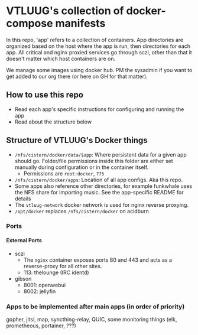 # VTLUUG's collection of docker-compose manifests

In this repo, 'app' refers to a collection of containers. App directories are organized based on the host where the app is run, then directories for each app. All critical and nginx proxied services go through sczi, other than that it doesn't matter which host containers are on.

We manage some images using docker hub. PM the sysadmin if you want to get added to our org there (or here on GH for that matter).



## How to use this repo

* Read each app's specific instructions for configuring and running the app
* Read about the structure below



## Structure of VTLUUG's Docker things

* `/nfs/cistern/docker/data/$app`: Where persistent data for a given app should go. Folder/file permissions inside this folder are either set manually during configuration or in the container itself.
    * Permissions are `root:docker`, `775`
* `/nfs/cistern/docker/apps`: Location of all app configs. Aka this repo.
* Some apps also reference other directories, for example funkwhale uses the NFS share for importing music. See the app-specific README for details
* The `vtluug-network` docker network is used for nginx reverse proxying.
* `/opt/docker` replaces `/nfs/cistern/docker` on acidburn


### Ports

#### External Ports

* sczi
    * The `nginx` container exposes ports 80 and 443 and acts as a reverse-proxy for all other sites.
    * 113: thelounge (IRC identd)
* gibson
    * 8001: openwebui
    * 8002: jellyfin


### Apps to be implemented after main apps (in order of priority)
gopher, jitsi, map, syncthing-relay, QUIC, some monitoring things (elk, prometheous, portainer, ???)
